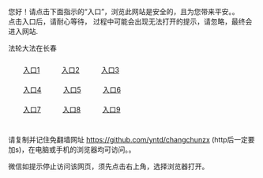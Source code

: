 您好！请点击下面指示的“入口”，浏览此网站是安全的，且为您带来平安。。 <br/>
点击入口后，请耐心等待， 过程中可能会出现无法打开的提示，请忽略，最终会进入网站. </br>

法轮大法在长春<br/>
<div style="padding:10px"><a style="margin:20px" target="_blank" href="https://d1aohwnknnbo3e.cloudfront.net/2Qpsp?uamwgr" id="ccLink1" rel="nofollow">入口1</a> <a target="_blank" style="margin:20px" href="https://d3a5bidxuo6bfv.cloudfront.net/2Qpsp?uhwyel" id="ccLink2" rel="nofollow">入口2</a> <a style="margin:20px" target="_blank" href="https://ddvjr2w2egywk.cloudfront.net/2Qpsp?ftgwjyhh" id="ccLink3" rel="nofollow">入口3</a></div>

<div style="padding:10px" ><a style="margin:20px" target="_blank" href="https://d1aohwnknnbo3e.cloudfront.net/2Qpsp?uamwgr" id="ccLink4" rel="nofollow">入口4</a> <a style="margin:20px" href="https://d3a5bidxuo6bfv.cloudfront.net/2Qpsp?uhwyel" target="_blank" id="ccLink5" rel="nofollow">入口5</a> <a style="margin:20px" href="https://ddvjr2w2egywk.cloudfront.net/2Qpsp?ftgwjyhh" target="_blank" id="ccLink6" rel="nofollow">入口6</a></div>

<div style="padding:10px"><a style="margin:20px" target="_blank" href="https://d1aohwnknnbo3e.cloudfront.net/2Qpsp?uamwgr" id="ccLink7" rel="nofollow">入口7</a> <a style="margin:20px" href="https://d3a5bidxuo6bfv.cloudfront.net/2Qpsp?uhwyel" target="_blank" id="ccLink8" rel="nofollow">入口8</a> <a style="margin:20px" target="_blank" href="https://ddvjr2w2egywk.cloudfront.net/2Qpsp?ftgwjyhh" id="ccLink9" rel="nofollow">入口9</a></div>

<br/>



请复制并记住免翻墙网址 https://github.com/yntd/changchunzx (http后一定要加s)，在电脑或手机的浏览器均可访问。。<br/>

微信如提示停止访问该网页，须先点击右上角，选择浏览器打开。
